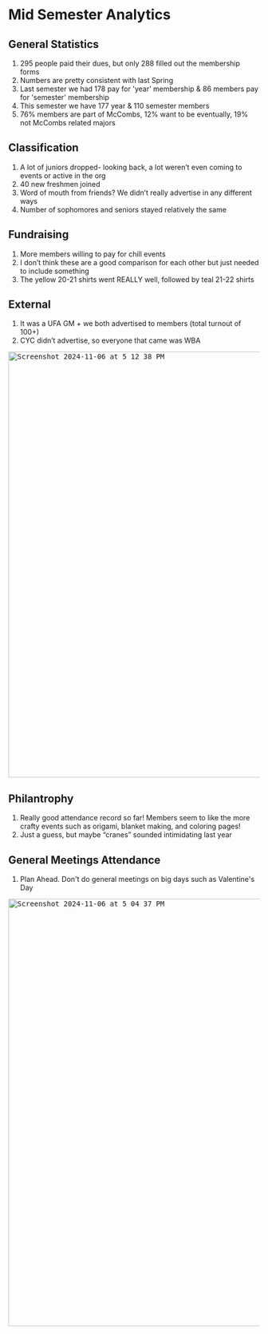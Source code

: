 # Mid Semester Analytics

## General Statistics 
1. 295 people paid their dues, but only 288 filled out the membership forms
2. Numbers are pretty consistent with last Spring
3. Last semester we had 178 pay for 'year' membership & 86 members pay for 'semester' membership
4. This semester we have 177 year & 110 semester members
5. 76% members are part of McCombs, 12% want to be eventually, 19% not McCombs related majors

## Classification
1. A lot of juniors dropped- looking back, a lot weren’t even coming to events or active in the org
2. 40 new freshmen joined
3. Word of mouth from friends? We didn’t really advertise in any different ways
4. Number of sophomores and seniors stayed relatively the same

## Fundraising
1. More members willing to pay for chill events
2. I don’t think these are a good comparison for each other but just needed to include something
3. The yellow 20-21 shirts went REALLY well, followed by teal 21-22 shirts


## External
1. It was a UFA GM + we both advertised to members (total turnout of 100+)
2. CYC didn’t advertise, so everyone that came was WBA

<kbd><img width="853" alt="Screenshot 2024-11-06 at 5 12 38 PM" src="https://github.com/user-attachments/assets/7649e6e5-4a1c-43ce-853e-b0a175de04d0">

## Philantrophy 
1. Really good attendance record so far! Members seem to like the more crafty events such as origami, blanket making, and coloring pages!
2. Just a guess, but maybe “cranes” sounded intimidating last year

## General Meetings Attendance
1. Plan Ahead. Don't do general meetings on big days such as Valentine's Day

<kbd><img width="856" alt="Screenshot 2024-11-06 at 5 04 37 PM" src="https://github.com/user-attachments/assets/02200e91-f79a-41ca-84c4-80147c50bcbf">
